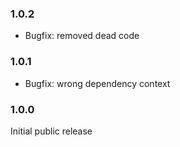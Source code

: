 ### 1.0.2 ###
* Bugfix: removed dead code

### 1.0.1 ###
* Bugfix: wrong dependency context

### 1.0.0 ###
Initial public release